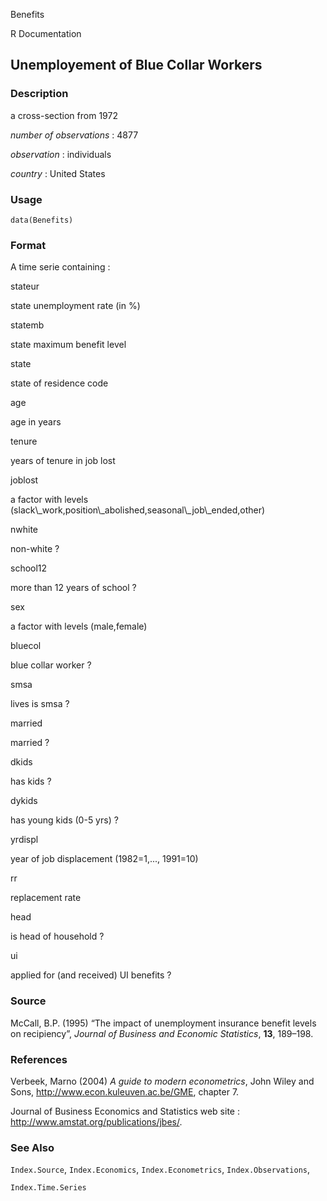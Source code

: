 Benefits

R Documentation

## Unemployement of Blue Collar Workers

### Description

a cross-section from 1972

_number of observations_ : 4877

_observation_ : individuals

_country_ : United States

### Usage

    data(Benefits)

### Format

A time serie containing :

stateur

state unemployment rate (in %)

statemb

state maximum benefit level

state

state of residence code

age

age in years

tenure

years of tenure in job lost

joblost

a factor with levels
(slack\\_work,position\\_abolished,seasonal\\_job\\_ended,other)

nwhite

non-white ?

school12

more than 12 years of school ?

sex

a factor with levels (male,female)

bluecol

blue collar worker ?

smsa

lives is smsa ?

married

married ?

dkids

has kids ?

dykids

has young kids (0-5 yrs) ?

yrdispl

year of job displacement (1982=1,..., 1991=10)

rr

replacement rate

head

is head of household ?

ui

applied for (and received) UI benefits ?

### Source

McCall, B.P. (1995) “The impact of unemployment insurance benefit levels on
recipiency”, _Journal of Business and Economic Statistics_, **13**, 189–198.

### References

Verbeek, Marno (2004) _A guide to modern econometrics_, John Wiley and Sons,
<http://www.econ.kuleuven.ac.be/GME>, chapter 7.

Journal of Business Economics and Statistics web site :
<http://www.amstat.org/publications/jbes/>.

### See Also

`Index.Source`, `Index.Economics`, `Index.Econometrics`, `Index.Observations`,

`Index.Time.Series`


